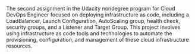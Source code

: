 The second assignment in the Udacity nondegree program for Cloud DevOps Engineer
focused on deploying infrastructure as code, including a LoadBalancer, Launch
Configuration, AutoScaling group, health check, security groups, and a Listener
and Target Group. This project involves using infrastructure as code tools and
technologies to automate the provisioning, configuration, and management of
these cloud infrastructure resources.